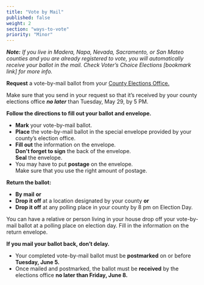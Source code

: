 ```yaml
---
title: "Vote by Mail"
published: false
weight: 2
section: "ways-to-vote"
priority: "Minor"
---
```


_**Note:** If you live in Madera, Napa, Nevada, Sacramento, or San Mateo counties and you are already registered to vote, you will automatically receive your ballot in the mail. Check Voter’s Choice Elections [bookmark link] for more info._

**Request** a vote-by-mail ballot from your [County Elections Office.](#section-election-office-contact)

Make sure that you send in your request so that it’s received by your county elections office _**no later**_ than Tuesday, May 29, by 5 PM.   


**Follow the directions to fill out your ballot and envelope.**  
- **Mark** your vote-by-mail ballot.  
- **Place** the vote-by-mail ballot in the special envelope provided by your county’s election office.  
- **Fill out** the information on the envelope.  
  **Don't forget to sign** the back of the envelope.  
  **Seal** the envelope.  
- You may have to put **postage** on the envelope.  
  Make sure that you use the right amount of postage.  

**Return the ballot:**
- **By mail** **or**  
- **Drop it off** at a location designated by your county **or**  
- **Drop it off** at any polling place in your county by 8 pm on Election Day.  

You can have a relative or person living in your house drop off your vote-by-mail ballot at a polling place on election day. Fill in the information on the return envelope.  


**If you mail your ballot back, don’t delay.**  
- Your completed vote-by-mail ballot must be **postmarked** on or before **Tuesday, June 5.**
- Once mailed and postmarked, the ballot must be **received** by the elections office **no later than Friday, June 8.**
